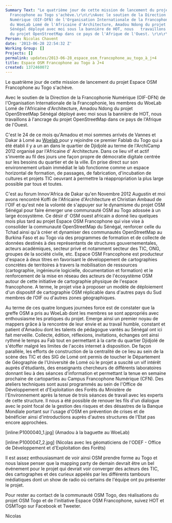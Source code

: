 ```yaml
---
Summary Text: "Le quatrième jour de cette mission de lancement du projet Espace OSM
  Francophone au Togo s'achève.\r\n\r\nAvec le soutien de la Direction de la Francophonie
  Numérique (OIF-DFN) de l'Organisation Internationale de la Francophonie, les membres
  du WoeLab Lomé de l'Africaine d'Architecture, Amadou Ndong du projet OpenStreetMap
  Sénégal déployé avec moi sous la bannière de HOT, nous   travaillons à l'ancrage
  du projet OpenStreetMap dans ce pays de l'Afrique de l'Ouest. \r\n\r\n"
Person: Nicolas Chavent
date: '2013-06-28 22:54:32 Z'
Working Group: []
Projects: []
permalink: updates/2013-06-28_espace_osm_francophone_au_togo_à_j+4
title: Espace OSM Francophone au Togo à J+4
created: 1372460072
---
```

Le quatrième jour de cette mission de lancement du projet Espace OSM Francophone au Togo s'achève.

Avec le soutien de la Direction de la Francophonie Numérique (OIF-DFN) de l'Organisation Internationale de la Francophonie, les membres du WoeLab Lomé de l'Africaine d'Architecture, Amadou Ndong du projet OpenStreetMap Sénégal déployé avec moi sous la bannière de HOT, nous   travaillons à l'ancrage du projet OpenStreetMap dans ce pays de l'Afrique de l'Ouest. 

C'est le 24 de ce mois qu'Amadou et moi sommes arrivés de Vannes et Dakar à Lomé au <a href="http://wlab.weebly.com/"> Woelab  </a> pour y rejoindre ce premier Fablab du Togo qui a été établi il y a un an dans le quartier de Djidjolé au terme de l'ArchiCamp 2012 organisé par l'Africaine d' Architecture. Dans ce lieu vif et actif s'invente au fil des jours une façon propre de démocratie digitale centrée sur les besoins du quartier et de la ville. En prise direct sur son environnement urbain immédiat le lab fonctionne comme un espace horizontal de formation, de passages, de fabrication, d'incubation de cultures et projets TIC oeuvrant à permettre la réappropriation la plus large possible par tous et toutes.

C'est au forum Innov'Africa de Dakar qu'en Novembre 2012 Augustin et moi avons rencontré Koffi de l'Africaine d'Architecture et Christian Ambaud de l'OIF et qu'est née la volonté de s'appuyer sur le dynamisme du projet OSM Sénégal pour faire émerger une communauté OSM au Togo adossée à un large écosystème. Ce désir d' OSM ouest africain a donné lieu quelques mois plus tard au projet Espace OSM Francophone qui vise vise à consolider la communauté OpenStreetMap du Sénégal, renforcer celle du Tchad ainsi qu'à créer et dynamiser des communautés OpenStreetMap au Burkina Faso et au Togo via des programmes de formation et de collecte de données destinés à des représentants de structures gouvernementales, acteurs académiques, secteur privé et notamment secteur des TIC, ONG, groupes de la société civile, etc. Espace OSM Francophone est producteur d'espace à deux titres en favorisant le développement de cartographies concrètes de territoires à travers la mobilisation de ressources (cartographie, ingénieurie logicielle, documentation et formation) et le renforcement de la mise en réseau des acteurs de l'écosystème OSM autour de cette initiative de cartographie physique de l'espace francophone. A terme, le projet vise à proposer un modèle de déploiement d'un dispositif de cartographie OSM réplicable dans d'autres pays du Sud membres de l’OIF ou d'autres zones géographiques.   

Au terme de ces quatre longues journées force est de constater que la greffe OSM a pris au WoeLab dont les membres se sont appropriés avec enthousiasme les pratiques du projet. Emerge ainsi un premier noyau de mappers grâce à la rencontre de leur envie et au travail humble, constant et patient d'Amadou dont les talents de pédagogue vantés au Sénégal ont ici fait merveille. Collecte, édition, réflexions, invitations, échanges ont ainsi rythmé le temps au Fab tout en permettant à la carte du quartier Djidjolé de s'étoffer malgré les limites de l'accès internet à disposition. De façon parallèle, les efforts de construction de la centralité de ce lieu au sein de la scène des TIC et des SIG de Lomé ont permis de toucher le Département de Géographie de l'Université de Lomé où le projet a suscité un vif intérêt auprès d'étudiants, des enseignants chercheurs de différents laboratoires donnant lieu à des séances d'information et permettant la tenue en semaine prochaine de cartoparties au Campus Francophone Numérique (CFN). Des ateliers techniques sont aussi programmés au sein de l'Office de Développement et d'Exploitation des Forêts du Ministère de l'Environnement après la tenue de trois séances de travail avec les experts de cette structure. Il nous a été possible de renouer les fils d'un dialogue avec le point focal de la gestion des risques et des désastres de la Banque Mondiale portant sur l'usage d'OSM en prévention de crises et de bénéficier ainsi d'introductions auprès d'autres structures de l'Etat pas encore approchées.      


[inline:P1000040_1.jpg]
(Amadou à la baguette au WoeLab) 

[inline:P1000047_2.jpg]
(Nicolas avec les géomaticiens de l'ODEF - Office de Développement et d'Exploitation des Forêts)


Il est assez enthousiasmant de voir ainsi OSM prendre forme au Togo et nous laisse penser que la mapping party de demain devrait être un bel événement pour le projet qui devrait voir converger des acteurs des TIC, des cartographes et des curieux appelés par les différents tambours médiatiques dont un show de radio où certains de l'équipe ont pu présenter le projet. 

Pour rester au contact de la communauté OSM Togo, des réalisations du projet OSM Togo et de l'initiative Espace OSM Francophone, suivez HOT et OSMTogo sur Facebook et Tweeter.

Nicolas
